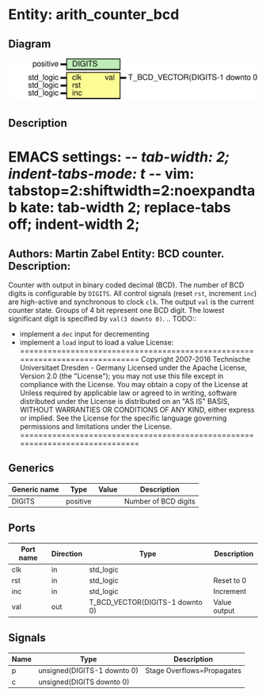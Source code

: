 # Entity: arith_counter_bcd
## Diagram
![Diagram](arith_counter_bcd.svg "Diagram")
## Description
EMACS settings: -*-  tab-width: 2; indent-tabs-mode: t -*-
vim: tabstop=2:shiftwidth=2:noexpandtab
kate: tab-width 2; replace-tabs off; indent-width 2;
=============================================================================
Authors:				 	Martin Zabel
Entity:				 	BCD counter.
Description:
-------------------------------------
Counter with output in binary coded decimal (BCD). The number of BCD digits
is configurable by ``DIGITS``.
All control signals (reset ``rst``, increment ``inc``) are high-active and
synchronous to clock ``clk``. The output ``val`` is the current counter
state. Groups of 4 bit represent one BCD digit. The lowest significant digit
is specified by ``val(3 downto 0)``.
.. TODO::
   * implement a ``dec`` input for decrementing
   * implement a ``load`` input to load a value
License:
=============================================================================
Copyright 2007-2016 Technische Universitaet Dresden - Germany
Licensed under the Apache License, Version 2.0 (the "License");
you may not use this file except in compliance with the License.
You may obtain a copy of the License at
Unless required by applicable law or agreed to in writing, software
distributed under the License is distributed on an "AS IS" BASIS,
WITHOUT WARRANTIES OR CONDITIONS OF ANY KIND, either express or implied.
See the License for the specific language governing permissions and
limitations under the License.
=============================================================================
## Generics
| Generic name | Type     | Value | Description          |
| ------------ | -------- | ----- | -------------------- |
| DIGITS       | positive |       | Number of BCD digits |
## Ports
| Port name | Direction | Type                            | Description  |
| --------- | --------- | ------------------------------- | ------------ |
| clk       | in        | std_logic                       |              |
| rst       | in        | std_logic                       | Reset to 0   |
| inc       | in        | std_logic                       | Increment    |
| val       | out       | T_BCD_VECTOR(DIGITS-1 downto 0) | Value output |
## Signals
| Name | Type                        | Description                |
| ---- | --------------------------- | -------------------------- |
| p    | unsigned(DIGITS-1 downto 0) | Stage Overflows=Propagates |
| c    | unsigned(DIGITS   downto 0) |                            |
